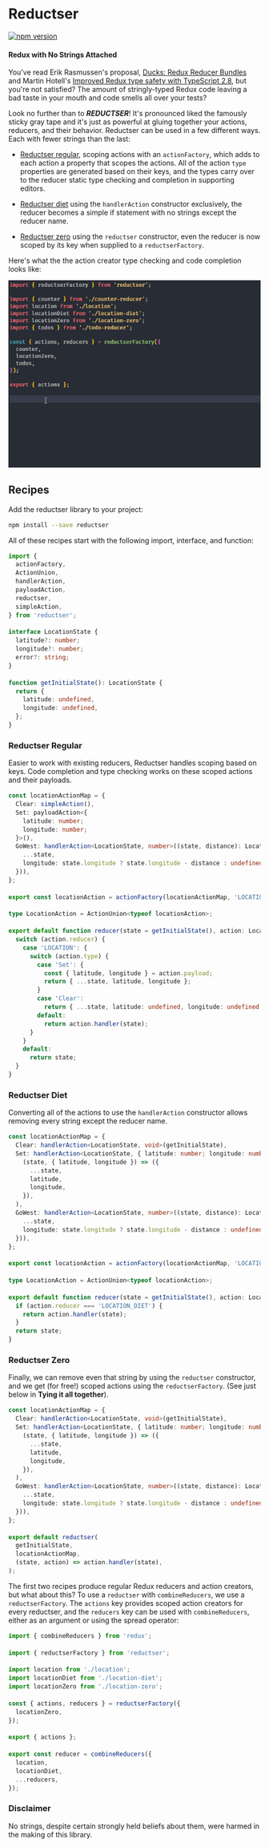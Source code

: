 # Reductser

[![npm version](https://img.shields.io/npm/v/reductser.svg?style=flat-square)](https://www.npmjs.com/package/reductser)

#### Redux with No Strings Attached

You've read Erik Rasmussen's proposal, [Ducks: Redux Reducer Bundles](https://github.com/erikras/ducks-modular-redux) and Martin Hotell's [Improved Redux type safety with TypeScript 2.8](https://medium.com/@martin_hotell/improved-redux-type-safety-with-typescript-2-8-2c11a8062575), but you're not satisfied? The amount of stringly-typed Redux code leaving a bad taste in your mouth and code smells all over your tests?

Look no further than to ***REDUCTSER***! It's pronounced liked the famously sticky gray tape and it's just as powerful at gluing together your actions, reducers, and their behavior. Reductser can be used in a few different ways. Each with fewer strings than the last:

* [Reductser regular](#reductser-regular), scoping actions with an `actionFactory`, which adds to each action a property that scopes the actions. All of the action `type` properties are generated based on their keys, and the types carry over to the reducer static type checking and completion in supporting editors.

* [Reductser diet](#reductser-diet) using the `handlerAction` constructor exclusively, the reducer becomes a simple if statement with no strings except the reducer name.

* [Reductser zero](#reductser-zero) using the `reductser` constructor, even the reducer is now scoped by its key when supplied to a `reductserFactory`.

Here's what the the action creator type checking and code completion looks like:

![reductser-actions-completion](/docs/reductser-actions-completion.gif)

## Recipes

Add the reductser library to your project:

```sh
npm install --save reductser
```

All of these recipes start with the following import, interface, and function:

```ts
import {
  actionFactory,
  ActionUnion,
  handlerAction,
  payloadAction,
  reductser,
  simpleAction,
} from 'reductser';

interface LocationState {
  latitude?: number;
  longitude?: number;
  error?: string;
}

function getInitialState(): LocationState {
  return {
    latitude: undefined,
    longitude: undefined,
  };
}
```

### Reductser Regular

Easier to work with existing reducers, Reductser handles scoping based on keys. Code completion and type checking works on these scoped actions and their payloads.

```ts
const locationActionMap = {
  Clear: simpleAction(),
  Set: payloadAction<{
    latitude: number;
    longitude: number;
  }>(),
  GoWest: handlerAction<LocationState, number>((state, distance): LocationState => ({
    ...state,
    longitude: state.longitude ? state.longitude - distance : undefined,
  })),
};

export const locationAction = actionFactory(locationActionMap, 'LOCATION');

type LocationAction = ActionUnion<typeof locationAction>;

export default function reducer(state = getInitialState(), action: LocationAction): LocationState {
  switch (action.reducer) {
    case 'LOCATION': {
      switch (action.type) {
        case 'Set': {
          const { latitude, longitude } = action.payload;
          return { ...state, latitude, longitude };
        }
        case 'Clear':
          return { ...state, latitude: undefined, longitude: undefined };
        default:
          return action.handler(state);
      }
    }
    default:
      return state;
  }
}
```

### Reductser Diet

Converting all of the actions to use the `handlerAction` constructor allows removing every string except the reducer name.

```ts
const locationActionMap = {
  Clear: handlerAction<LocationState, void>(getInitialState),
  Set: handlerAction<LocationState, { latitude: number; longitude: number }>(
    (state, { latitude, longitude }) => ({
      ...state,
      latitude,
      longitude,
    }),
  ),
  GoWest: handlerAction<LocationState, number>((state, distance): LocationState => ({
    ...state,
    longitude: state.longitude ? state.longitude - distance : undefined,
  })),
};

export const locationAction = actionFactory(locationActionMap, 'LOCATION_DIET');

type LocationAction = ActionUnion<typeof locationAction>;

export default function reducer(state = getInitialState(), action: LocationAction): LocationState {
  if (action.reducer === 'LOCATION_DIET') {
    return action.handler(state);
  }
  return state;
}
```

### Reductser Zero

Finally, we can remove even that string by using the `reductser` constructor, and we get (for free!) scoped actions using the `reductserFactory`. (See just below in **Tying it all together**).

```ts
const locationActionMap = {
  Clear: handlerAction<LocationState, void>(getInitialState),
  Set: handlerAction<LocationState, { latitude: number; longitude: number }>(
    (state, { latitude, longitude }) => ({
      ...state,
      latitude,
      longitude,
    }),
  ),
  GoWest: handlerAction<LocationState, number>((state, distance): LocationState => ({
    ...state,
    longitude: state.longitude ? state.longitude - distance : undefined,
  })),
};

export default reductser(
  getInitialState,
  locationActionMap,
  (state, action) => action.handler(state),
);
```

The first two recipes produce regular Redux reducers and action creators, but what about this? To use a `reductser` with `combineReducers`, we use a `reductserFactory`. The `actions` key provides scoped action creators for every reductser, and the `reducers` key can be used with `combineReducers`, either as an argument or using the spread operator:

```ts
import { combineReducers } from 'redux';

import { reductserFactory } from 'reductser';

import location from './location';
import locationDiet from './location-diet';
import locationZero from './location-zero';

const { actions, reducers } = reductserFactory({
  locationZero,
});

export { actions };

export const reducer = combineReducers({
  location,
  locationDiet,
  ...reducers,
});
```

### Disclaimer

No strings, despite certain strongly held beliefs about them, were harmed in the making of this library.
